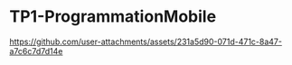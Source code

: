 # TP1-ProgrammationMobile
https://github.com/user-attachments/assets/231a5d90-071d-471c-8a47-a7c6c7d7d14e
